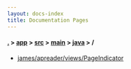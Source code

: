 ```yaml
---
layout: docs-index
title: Documentation Pages
---
```

#### [.](./../../../../index) > [app](./../../../index) > [src](./../../index) > [main](./../index) > [java](./index) > **/**

- [james/apreader/views/PageIndicator](james/apreader/views/PageIndicator)
